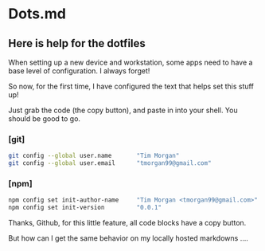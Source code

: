 # Dots.md

## Here is help for the dotfiles

When setting up a new device and workstation, some apps need to have a base level of configuration.
I always forget!

So now, for the first time, I have configured the text that helps set this stuff up!

Just grab the code (the copy button), and paste in into your shell.
You should be good to go.

### [git]
```bash
git config --global user.name       "Tim Morgan"
git config --global user.email      "tmorgan99@gmail.com"
```

### [npm]
```bash
npm config set init-author-name     "Tim Morgan <tmorgan99@gmail.com>"
npm config set init-version         "0.0.1"
```

Thanks, Github, for this little feature, all code blocks have a copy button.

But how can I get the same behavior on my locally hosted markdowns ....
